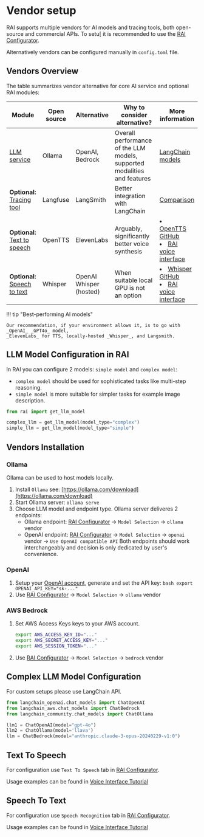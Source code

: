 # Vendor setup

RAI supports multiple vendors for AI models and tracing tools, both open-source and
commercial APIs. To setu[ it is recommended to use the [RAI Configurator][configurator].

Alternatively vendors can be configured manually in `config.toml` file.

## Vendors Overview

The table summarizes vendor alternative for core AI service and optional RAI modules:

| Module                                          | Open source | Alternative             | Why to consider alternative?                                             | More information                                                                                          |
| ----------------------------------------------- | ----------- | ----------------------- | ------------------------------------------------------------------------ | --------------------------------------------------------------------------------------------------------- |
| [LLM service](#llm-model-configuration-in-rai)  | Ollama      | OpenAI, Bedrock         | Overall performance of the LLM models, supported modalities and features | [LangChain models](https://docs.langchain4j.dev/integrations/language-models/)                            |
| **Optional:** [Tracing tool](./tracing.md)      | Langfuse    | LangSmith               | Better integration with LangChain                                        | [Comparison](https://langfuse.com/faq/all/langsmith-alternative)                                          |
| **Optional:** [Text to speech](#text-to-speech) | OpenTTS     | ElevenLabs              | Arguably, significantly better voice synthesis                           | <li> [OpenTTS GitHub](https://github.com/synesthesiam/opentts) </li><li> [RAI voice interface][s2s] </li> |
| **Optional:** [Speech to text](#speech-to-text) | Whisper     | OpenAI Whisper (hosted) | When suitable local GPU is not an option                                 | <li> [Whisper GitHub](https://github.com/openai/whisper) </li><li> [RAI voice interface][s2s] </li>       |

!!! tip "Best-performing AI models"

    Our recommendation, if your environment allows it, is to go with _OpenAI_ _GPT4o_ model,
    _ElevenLabs_ for TTS, locally-hosted _Whisper_, and Langsmith.

## LLM Model Configuration in RAI

In RAI you can configure 2 models: `simple model` and `complex model`:

-   `complex model` should be used for sophisticated tasks like multi-step reasoning.
-   `simple model` is more suitable for simpler tasks for example image description.

```python
from rai import get_llm_model

complex_llm = get_llm_model(model_type="complex")
simple_llm = get_llm_model(model_type="simple")
```

## Vendors Installation

### Ollama

Ollama can be used to host models locally.

1. Install `Ollama` see: [https://ollama.com/download](https://ollama.com/download)
2. Start Ollama server: `ollama serve`
3. Choose LLM model and endpoint type. Ollama server deliveres 2 endpoints:
    - Ollama endpoint: [RAI Configurator][configurator] -> `Model Selection` -> `ollama` vendor
    - OpenAI endpoint: [RAI Configurator][configurator] -> `Model Selection` -> `openai` vendor -> `Use OpenAI compatible API`
      Both endpoints should work interchangeably and decision is only dedicated by user's convenience.

### OpenAI

1. Setup your [OpenAI account](https://platform.openai.com/docs/overview), generate
   and set the API key:
   `bash export OPENAI_API_KEY="sk-..." `
2. Use [RAI Configurator][configurator] -> `Model Selection` -> `ollama` vendor

### AWS Bedrock

1. Set AWS Access Keys keys to your AWS account.

    ```bash
    export AWS_ACCESS_KEY_ID="..."
    export AWS_SECRET_ACCESS_KEY="..."
    export AWS_SESSION_TOKEN="..."
    ```

2. Use [RAI Configurator][configurator] -> `Model Selection` -> `bedrock` vendor

## Complex LLM Model Configuration

For custom setups please use LangChain API.

```python
from langchain_openai.chat_models import ChatOpenAI
from langchain_aws.chat_models import ChatBedrock
from langchain_community.chat_models import ChatOllama

llm1 = ChatOpenAI(model="gpt-4o")
llm2 = ChatOllama(model='llava')
llm = ChatBedrock(model="anthropic.claude-3-opus-20240229-v1:0")
```

## Text To Speech

For configuration use `Text To Speech` tab in [RAI Configurator][configurator].

Usage examples can be found in [Voice Interface Tutorial][s2s]

## Speech To Text

For configuration use `Speech Recognition` tab in [RAI Configurator][configurator].

Usage examples can be found in [Voice Interface Tutorial][s2s]

[configurator]: ./install.md#14-configure-rai
[s2s]: ../tutorials/voice_interface.md
